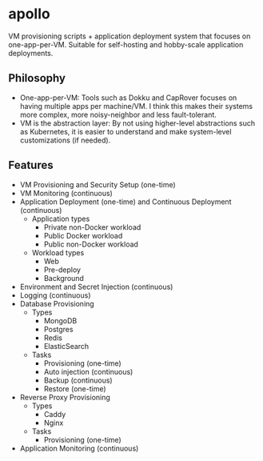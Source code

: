 # apollo
VM provisioning scripts + application deployment system that focuses on one-app-per-VM. Suitable for self-hosting and hobby-scale application deployments.

## Philosophy
* One-app-per-VM: Tools such as Dokku and CapRover focuses on having multiple apps per machine/VM. I think this makes their systems more complex, more noisy-neighbor and less fault-tolerant. 
* VM is the abstraction layer: By not using higher-level abstractions such as Kubernetes, it is easier to understand and make system-level customizations (if needed).

## Features
* VM Provisioning and Security Setup (one-time)
* VM Monitoring (continuous)
* Application Deployment (one-time) and Continuous Deployment (continuous)
  * Application types
    * Private non-Docker workload
    * Public Docker workload
    * Public non-Docker workload
  * Workload types
    * Web
    * Pre-deploy
    * Background
* Environment and Secret Injection (continuous)
* Logging (continuous)
* Database Provisioning
  * Types
    * MongoDB
    * Postgres
    * Redis
    * ElasticSearch
  * Tasks
    * Provisioning (one-time)
    * Auto injection (continuous)
    * Backup (continuous)
    * Restore (one-time)
* Reverse Proxy Provisioning
  * Types
    * Caddy
    * Nginx
  * Tasks
    * Provisioning (one-time)
* Application Monitoring (continuous)
